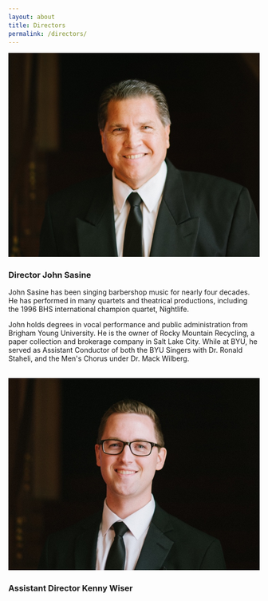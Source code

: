 ```yaml
---
layout: about
title: Directors
permalink: /directors/
---
```


<img alt="Saltaires Director John Sasine" class="portrait" src="/images/john_sasine.jpg" />

### Director John Sasine

John Sasine has been singing barbershop music for nearly four decades. He has performed in many
quartets and theatrical productions, including the 1996 BHS international champion quartet,
Nightlife.

John holds degrees in vocal performance and public administration from Brigham Young
University. He is the owner of Rocky Mountain Recycling, a paper collection and
brokerage company in Salt Lake City. While at BYU, he served as Assistant Conductor
of both the BYU Singers with Dr. Ronald Staheli, and the Men's Chorus under Dr. Mack
Wilberg. 

<br />

<img alt="Assistant Director Kenny Wiser" class="portrait" src="/images/kenny_wiser.jpg" />

### Assistant Director Kenny Wiser

